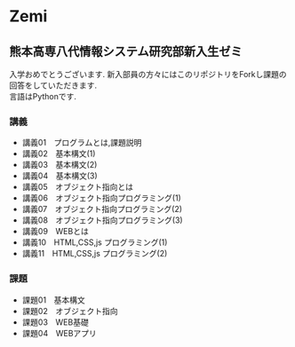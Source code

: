 # Zemi

## 熊本高専八代情報システム研究部新入生ゼミ

入学おめでとうございます.
新入部員の方々にはこのリポジトリをForkし課題の回答をしていただきます.  
言語はPythonです.  

### 講義  
- 講義01　プログラムとは,課題説明  
- 講義02　基本構文(1)  
- 講義03　基本構文(2)  
- 講義04　基本構文(3)  
- 講義05　オブジェクト指向とは  
- 講義06　オブジェクト指向プログラミング(1)  
- 講義07　オブジェクト指向プログラミング(2)  
- 講義08　オブジェクト指向プログラミング(3)
- 講義09　WEBとは  
- 講義10　HTML,CSS,js プログラミング(1)  
- 講義11　HTML,CSS,js プログラミング(2)  



### 課題  
- 課題01　基本構文
- 課題02　オブジェクト指向
- 課題03　WEB基礎
- 課題04　WEBアプリ
